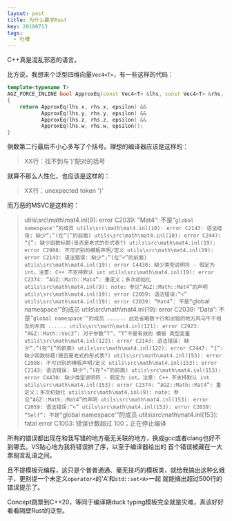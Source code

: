 ```yaml
---
layout: post
title: 为什么要学Rust
key: 20180713
tags:
  - 吐槽
---
```


C++真是混乱邪恶的语言。

<!--more-->

比方说，我想来个泛型四维向量`Vec4<T>`，有一些这样的代码：

```cpp
template<typename T>
AGZ_FORCE_INLINE bool ApproxEq(const Vec4<T> &lhs, const Vec4<T> &rhs, T epsilon)
{
    return ApproxEq(lhs.x, rhs.x, epsilon) &&
           ApproxEq(lhs.y, rhs.y, epsilon) &&
           ApproxEq(lhs.z, rhs.z, epsilon) &&
           ApproxEq(lhs.w, rhs.w, epsilon));
}
```

倒数第二行最后不小心多写了个括号。理想的编译器应该是这样的：

> XX行：找不到与')'配对的括号

就算不那么人性化，也应该是这样的：

> XX行：unexpected token ')'

而万恶的MSVC是这样的：

> utils\src\math\mat4.inl(9): error C2039: “Mat4”: 不是“`global namespace'”的成员
> utils\src\math\mat4.inl(10): error C2143: 语法错误: 缺少“;”(在“{”的前面)
> utils\src\math\mat4.inl(10): error C2447: “{”: 缺少函数标题(是否是老式的形式表?)
> utils\src\math\mat4.inl(19): error C2988: 不可识别的模板声明/定义
> utils\src\math\mat4.inl(19): error C2143: 语法错误: 缺少“;”(在“<”的前面)
> utils\src\math\mat4.inl(19): error C4430: 缺少类型说明符 - 假定为 int。注意: C++ 不支持默认 int
> utils\src\math\mat4.inl(19): error C2374: “AGZ::Math::Mat4”: 重定义；多次初始化
> utils\src\math\mat4.inl(9): note: 参见“AGZ::Math::Mat4”的声明
> utils\src\math\mat4.inl(19): error C2059: 语法错误:“<”
> utils\src\math\mat4.inl(19): error C2039: “Mat4”: 不是“`global namespace'”的成员
> utils\src\math\mat4.inl(19): error C2039: “Data”: 不是“`global namespace'”的成员
> ...... 此处省略数十行和出错的地方风马牛不相及的东西 ......
> utils\src\math\mat4.inl(121): error C2923: “AGZ::Math::Vec3”: 对于参数“T”，“T”不是有效的 模板 类型变量
> utils\src\math\mat4.inl(122): error C2143: 语法错误: 缺少“;”(在“{”的前面)
> utils\src\math\mat4.inl(122): error C2447: “{”: 缺少函数标题(是否是老式的形式表?)
> utils\src\math\mat4.inl(153): error C2988: 不可识别的模板声明/定义
> utils\src\math\mat4.inl(153): error C2143: 语法错误: 缺少“;”(在“<”的前面)
> utils\src\math\mat4.inl(153): error C4430: 缺少类型说明符 - 假定为 int。注意: C++ 不支持默认 int
> utils\src\math\mat4.inl(153): error C2374: “AGZ::Math::Mat4”: 重定义；多次初始化
> utils\src\math\mat4.inl(9): note: 参见“AGZ::Math::Mat4”的声明
> utils\src\math\mat4.inl(153): error C2059: 语法错误:“<”
> utils\src\math\mat4.inl(153): error C2039: “Self”: 不是“`global namespace'”的成员
> utils\src\math\mat4.inl(153): fatal error C1003: 错误计数超过 100；正在停止编译

所有的错误都出现在和我写错的地方毫无关联的地方，换成gcc或者clang也好不到哪去。VS贴心地为我将错误排了序，以至于编译器给出的
首个错误被藏在一大票胡言乱语之间。

且不提模板元编程，这只是个普普通通、毫无技巧的模板类，就给我搞出这种幺蛾子，更别提一个未定义`operator<`的'A'和`std::set<A>`一起
就能搞出超过500行的错误提示了。

Concept跳票到C++20，等同于编译期duck typing模板完全就是灾难，真该好好看看隔壁Rust的泛型。
